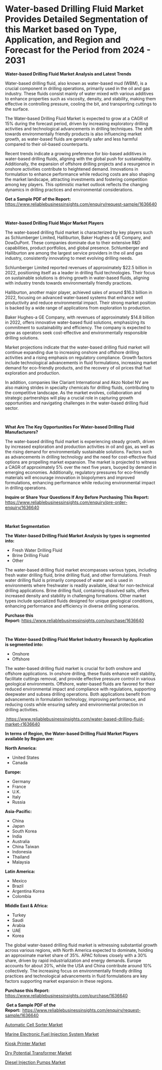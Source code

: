<p><h1>Water-based Drilling Fluid Market Provides Detailed Segmentation of this Market based on Type, Application, and Region and Forecast for the Period from 2024 - 2031</h1></p><p><strong>Water-based Drilling Fluid Market Analysis and Latest Trends</strong></p>
<p><p>Water-based drilling fluid, also known as water-based mud (WBM), is a crucial component in drilling operations, primarily used in the oil and gas industry. These fluids consist mainly of water mixed with various additives to enhance properties such as viscosity, density, and stability, making them effective in controlling pressure, cooling the bit, and transporting cuttings to the surface.</p><p>The Water-based Drilling Fluid Market is expected to grow at a CAGR of 15% during the forecast period, driven by increasing exploratory drilling activities and technological advancements in drilling techniques. The shift towards environmentally friendly products is also influencing market growth, as water-based fluids are generally safer and less harmful compared to their oil-based counterparts. </p><p>Recent trends indicate a growing preference for bio-based additives in water-based drilling fluids, aligning with the global push for sustainability. Additionally, the expansion of offshore drilling projects and a resurgence in onshore activities contribute to heightened demand. Innovations in formulation to enhance performance while reducing costs are also shaping the market landscape, attracting investments and fostering competition among key players. This optimistic market outlook reflects the changing dynamics in drilling practices and environmental considerations.</p></p>
<p><strong>Get a Sample PDF of the Report:&nbsp;</strong> <a href="https://www.reliablebusinessinsights.com/enquiry/request-sample/1636640?utm_campaign=96&utm_medium=2&utm_source=Github&utm_content=ia&utm_term=17112024&utm_id=water-based-drilling-fluid">https://www.reliablebusinessinsights.com/enquiry/request-sample/1636640</a></p>
<p>&nbsp;</p>
<p><strong>Water-based Drilling Fluid Major Market Players</strong></p>
<p><p>The water-based drilling fluid market is characterized by key players such as Schlumberger Limited, Halliburton, Baker Hughes-a GE Company, and DowDuPont. These companies dominate due to their extensive R&D capabilities, product portfolios, and global presence. Schlumberger and Halliburton are among the largest service providers in the oil and gas industry, consistently innovating to meet evolving drilling needs.</p><p>Schlumberger Limited reported revenues of approximately $22.5 billion in 2022, positioning itself as a leader in drilling fluid technologies. Their focus on sustainable solutions is driving growth in water-based fluids, aligning with industry trends towards environmentally friendly practices.</p><p>Halliburton, another major player, achieved sales of around $16.3 billion in 2022, focusing on advanced water-based systems that enhance well productivity and reduce environmental impact. Their strong market position is backed by a wide range of applications from exploration to production.</p><p>Baker Hughes-a GE Company, with revenues of approximately $14.8 billion in 2022, offers innovative water-based fluid solutions, emphasizing its commitment to sustainability and efficiency. The company is expected to grow as operators seek cost-effective and environmentally responsible drilling solutions.</p><p>Market projections indicate that the water-based drilling fluid market will continue expanding due to increasing onshore and offshore drilling activities and a rising emphasis on regulatory compliance. Growth factors include technological advancements in fluid formulations, increasing market demand for eco-friendly products, and the recovery of oil prices that fuel exploration and production.</p><p>In addition, companies like Clariant International and Akzo Nobel NV are also making strides in specialty chemicals for drilling fluids, contributing to the competitive landscape. As the market evolves, collaboration and strategic partnerships will play a crucial role in capturing growth opportunities and navigating challenges in the water-based drilling fluid sector.</p></p>
<p>&nbsp;</p>
<p><strong>What Are The Key Opportunities For Water-based Drilling Fluid Manufacturers?</strong></p>
<p><p>The water-based drilling fluid market is experiencing steady growth, driven by increased exploration and production activities in oil and gas, as well as the rising demand for environmentally sustainable solutions. Factors such as advancements in drilling technology and the need for cost-effective fluid options are propelling market expansion. The market is projected to witness a CAGR of approximately 5% over the next five years, buoyed by demand in emerging economies. Additionally, regulatory pressures for eco-friendly materials will encourage innovation in biopolymers and improved formulations, enhancing performance while reducing environmental impact in drilling operations.</p></p>
<p><strong>Inquire or Share Your Questions If Any Before Purchasing This Report:</strong> <a href="https://www.reliablebusinessinsights.com/enquiry/pre-order-enquiry/1636640?utm_campaign=96&utm_medium=2&utm_source=Github&utm_content=ia&utm_term=17112024&utm_id=water-based-drilling-fluid">https://www.reliablebusinessinsights.com/enquiry/pre-order-enquiry/1636640</a></p>
<p>&nbsp;</p>
<p><strong>Market Segmentation</strong></p>
<p><strong>The Water-based Drilling Fluid Market Analysis by types is segmented into:</strong></p>
<p><ul><li>Fresh Water Drilling Fluid</li><li>Brine Drilling Fluid</li><li>Other</li></ul></p>
<p><p>The water-based drilling fluid market encompasses various types, including fresh water drilling fluid, brine drilling fluid, and other formulations. Fresh water drilling fluid is primarily composed of water and is used in environments where freshwater is readily available, ideal for non-technical drilling applications. Brine drilling fluid, containing dissolved salts, offers increased density and stability in challenging formations. Other market types include specialized fluids designed for unique geological conditions, enhancing performance and efficiency in diverse drilling scenarios.</p></p>
<p><strong>Purchase this Report:&nbsp;</strong><a href="https://www.reliablebusinessinsights.com/purchase/1636640?utm_campaign=96&utm_medium=2&utm_source=Github&utm_content=ia&utm_term=17112024&utm_id=water-based-drilling-fluid">https://www.reliablebusinessinsights.com/purchase/1636640</a></p>
<p>&nbsp;</p>
<p><strong>The Water-based Drilling Fluid Market Industry Research by Application is segmented into:</strong></p>
<p><ul><li>Onshore</li><li>Offshore</li></ul></p>
<p><p>The water-based drilling fluid market is crucial for both onshore and offshore applications. In onshore drilling, these fluids enhance well stability, facilitate cuttings removal, and provide effective pressure control in various geological environments. Offshore, water-based fluids are favored for their reduced environmental impact and compliance with regulations, supporting deepwater and subsea drilling operations. Both applications benefit from advancements in formulation technology, improving performance, and reducing costs while ensuring safety and environmental protection in drilling activities.</p></p>
<p><a href="https://www.reliablebusinessinsights.com/water-based-drilling-fluid-market-r1636640?utm_campaign=96&utm_medium=2&utm_source=Github&utm_content=ia&utm_term=17112024&utm_id=water-based-drilling-fluid">&nbsp;https://www.reliablebusinessinsights.com/water-based-drilling-fluid-market-r1636640</a></p>
<p><strong>In terms of Region, the Water-based Drilling Fluid Market Players available by Region are:</strong></p>
<p>
    <p> <strong> North America: </strong>
        <ul>
            <li>United States</li>
            <li>Canada</li>
        </ul>
        </p> 
    <p> <strong> Europe: </strong>
        <ul>
            <li>Germany</li>
            <li>France</li>
            <li>U.K.</li>
            <li>Italy</li>
            <li>Russia</li>
        </ul>
        </p> 
    <p> <strong> Asia-Pacific: </strong>
        <ul>
            <li>China</li>
            <li>Japan</li>
            <li>South Korea</li>
            <li>India</li>
            <li>Australia</li>
            <li>China Taiwan</li>
            <li>Indonesia</li>
            <li>Thailand</li>
            <li>Malaysia</li>
        </ul>
        </p> 
    <p> <strong> Latin America: </strong>
        <ul>
            <li>Mexico</li>
            <li>Brazil</li>
            <li>Argentina Korea</li>
            <li>Colombia</li>
        </ul>
        </p> 
    <p> <strong> Middle East & Africa: </strong>
        <ul>
            <li>Turkey</li>
            <li>Saudi</li>
            <li>Arabia</li>
            <li>UAE</li>
            <li>Korea</li>
        </ul>
    </p>
    </p>
<p><p>The global water-based drilling fluid market is witnessing substantial growth across various regions, with North America expected to dominate, holding an approximate market share of 35%. APAC follows closely with a 30% share, driven by rapid industrialization and energy demands. Europe accounts for about 20%, while the USA and China contribute around 10% collectively. The increasing focus on environmentally friendly drilling practices and technological advancements in fluid formulations are key factors supporting market expansion in these regions.</p></p>
<p><strong>Purchase this Report: </strong><a href="https://www.reliablebusinessinsights.com/purchase/1636640?utm_campaign=96&utm_medium=2&utm_source=Github&utm_content=ia&utm_term=17112024&utm_id=water-based-drilling-fluid">https://www.reliablebusinessinsights.com/purchase/1636640</a></p>
<p>&nbsp;<strong>Get a Sample PDF of the Report:&nbsp;&nbsp;</strong><a href="https://www.reliablebusinessinsights.com/enquiry/request-sample/1636640?utm_campaign=96&utm_medium=2&utm_source=Github&utm_content=ia&utm_term=17112024&utm_id=water-based-drilling-fluid">https://www.reliablebusinessinsights.com/enquiry/request-sample/1636640</a></p>
<p><strong></strong></p>
<p><p><a href="https://github.com/DianaWilson796/Market-Research-Report-List-1/blob/main/automatic-cell-sorter-market.md?utm_campaign=96&utm_medium=2&utm_source=Github&utm_content=ia&utm_term=17112024&utm_id=water-based-drilling-fluid">Automatic Cell Sorter Market</a></p><p><a href="https://issuu.com/reportprime-2/docs/marine-electronic-fuel-injection-sy_0c4bed203b2cf9?utm_campaign=96&utm_medium=2&utm_source=Github&utm_content=ia&utm_term=17112024&utm_id=water-based-drilling-fluid">Marine Electronic Fuel Injection System Market</a></p><p><a href="https://www.linkedin.com/pulse/kiosk-printer-market-global-insights-sales-trends-2024-2031-zw78c?utm_campaign=96&utm_medium=2&utm_source=Github&utm_content=ia&utm_term=17112024&utm_id=water-based-drilling-fluid">Kiosk Printer Market</a></p><p><a href="https://github.com/SamiaHussain82/Market-Research-Report-List-1/blob/main/dry-potential-transformer-market.md?utm_campaign=96&utm_medium=2&utm_source=Github&utm_content=ia&utm_term=17112024&utm_id=water-based-drilling-fluid">Dry Potential Transformer Market</a></p><p><a href="https://issuu.com/reportprime-2/docs/diesel-injection-pumps-market-size-_ecbf142ae84a75?utm_campaign=96&utm_medium=2&utm_source=Github&utm_content=ia&utm_term=17112024&utm_id=water-based-drilling-fluid">Diesel Injection Pumps Market</a></p></p>